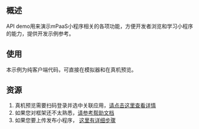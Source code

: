 ## 概述
API demo用来演示mPaaS小程序相关的各项功能，方便开发者浏览和学习小程序的能力，提供开发示例参考。

## 使用
本示例为纯客户端代码，可直接在模拟器和在真机预览。

## 资源
1. 真机预览需要扫码登录并选中关联应用，[请点击这里查看详情](https://docs.alipay.com/mini/ide/overview) 
2. 如果您对框架还不太熟悉，[请参考帮助文档](https://help.aliyun.com/document_detail/67444.html)
3. 如果您要上传发布小程序， [这里有详细步骤](https://docs.alipay.com/mini/developer/getting-started)